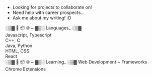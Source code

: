 * Looking for projects to collaborate on!   
* Need help with career prospects...   
* Ask me about my writing! :D  

░▒▓ 🌱 📦 🌐 ~ ▓▒░ Languages_ ░▒▓  
Javascript, Typescript   
C++, C   
Java, Python   
HTML, CSS   
React   
░▒▓ 🌱 📦 🌐 ~ ▓▒░ Learning_ ░▒▓
Web Development ~ Frameworks   
Chrome Extensions   
